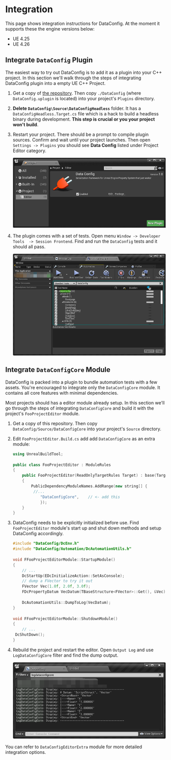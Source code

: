 # Integration

This page shows integration instructions for DataConfig. At the moment it supports these the engine versions below:

- UE 4.25
- UE 4.26

## Integrate `DataConfig` Plugin

The easiest way to try out DataConfig is to add it as a plugin into your C++ project.  In this section we'll walk through the steps of integrating DataConfig plugin into a empty UE C++ Project.

1. Get a copy of [the repository][1]. Then copy  `./DataConfig` (where `DataConfig.uplugin` is located) into your project's `Plugins` directory.

2. **Delete `DataConfig\Source\DataConfigHeadless`** folder. It has a `DataConfigHeadless.Target.cs` file which is a hack to build a headless binary during development. **This step is crucial or you your project won't build**.

3. Restart your project. There should be a prompt to compile plugin sources. Confirm and wait until your project launches. Then open `Settings -> Plugins` you should see **Data Config** listed under Project Editor category.

   ![Integration-DataConfigPlugin](Images/Integration-DataConfigPlugin.png)

4. The plugin comes with a set of tests. Open menu `Window -> Developer Tools  -> Session Frontend`. Find and run the `DataConfig` tests and it should all pass.

   ![Integration-DataConfigAutomations](Images/Integration-DataConfigAutomations.png)

## Integrate `DataConfigCore` Module

DataConfig is packed into a plugin to bundle automation tests with a few assets. You're encouraged to integrate only the `DataConfigCore` module. It contains all core features with minimal dependencies. 

Most projects should has a editor module already setup. In this section we'll go through the steps of integrating `DataConfigCore` and build it with the project's `FooProjectEditor` module.

1. Get a copy of this repository. Then copy `DataConfig/Source/DataConfigCore` into your project's `Source` directory.

2. Edit `FooProjectEditor.Build.cs` add add `DataConfigCore` as an extra module:

   ```c++
   using UnrealBuildTool;
   
   public class FooProjectEditor : ModuleRules
   {
       public FooProjectEditor(ReadOnlyTargetRules Target) : base(Target)
       {
           PublicDependencyModuleNames.AddRange(new string[] { 
   			//...
               "DataConfigCore",	// <- add this
               });
       }
   }
   ```

3. DataConfig needs to be explicitly initialized before use. Find `FooProjectEditor` module's start up and shut down methods and setup DataConfig accordingly.

   ```c++
   #include "DataConfig/DcEnv.h"
   #include "DataConfig/Automation/DcAutomationUtils.h"
   
   void FFooProjectEditorModule::StartupModule()
   {
       // ...
       DcStartUp(EDcInitializeAction::SetAsConsole);
       // dump a FVector to try it out
       FVector Vec(1.0f, 2.0f, 3.0f);
       FDcPropertyDatum VecDatum(TBaseStructure<FVector>::Get(), &Vec);

       DcAutomationUtils::DumpToLog(VecDatum);
   }
   
   void FFooProjectEditorModule::ShutdownModule()
   {
       // ...
   	DcShutDown();
   }
   ```
   
4. Rebuild the project and restart the editor. Open `Output Log` and use `LogDataConfigCore` filter and find the dump output. 

   ![Integration-DataConfigCoreOutput](Images/Integration-DataConfigCoreOutput.png)

You can refer to `DataConfigEditorExtra` module for more detailed integration options.

[1]:https://github.com/slowburn-dev/DataConfig "slowburn-dev/DataConfig"

